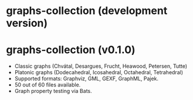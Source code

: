 # graphs-collection (development version)

# graphs-collection (v0.1.0)

* Classic graphs (Chvátal, Desargues, Frucht, Heawood, Petersen, Tutte)
* Platonic graphs (Dodecahedral, Icosahedral, Octahedral, Tetrahedral)
* Supported formats: Graphviz, GML, GEXF, GraphML, Pajek.
* 50 out of 60 files available.
* Graph property testing via Bats.

